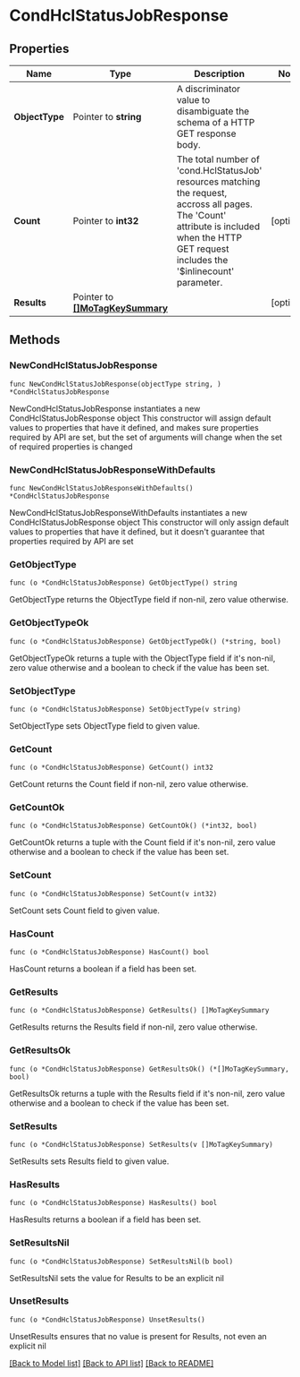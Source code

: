 # CondHclStatusJobResponse

## Properties

Name | Type | Description | Notes
------------ | ------------- | ------------- | -------------
**ObjectType** | Pointer to **string** | A discriminator value to disambiguate the schema of a HTTP GET response body. | 
**Count** | Pointer to **int32** | The total number of &#39;cond.HclStatusJob&#39; resources matching the request, accross all pages. The &#39;Count&#39; attribute is included when the HTTP GET request includes the &#39;$inlinecount&#39; parameter. | [optional] 
**Results** | Pointer to [**[]MoTagKeySummary**](mo.TagKeySummary.md) |  | [optional] 

## Methods

### NewCondHclStatusJobResponse

`func NewCondHclStatusJobResponse(objectType string, ) *CondHclStatusJobResponse`

NewCondHclStatusJobResponse instantiates a new CondHclStatusJobResponse object
This constructor will assign default values to properties that have it defined,
and makes sure properties required by API are set, but the set of arguments
will change when the set of required properties is changed

### NewCondHclStatusJobResponseWithDefaults

`func NewCondHclStatusJobResponseWithDefaults() *CondHclStatusJobResponse`

NewCondHclStatusJobResponseWithDefaults instantiates a new CondHclStatusJobResponse object
This constructor will only assign default values to properties that have it defined,
but it doesn't guarantee that properties required by API are set

### GetObjectType

`func (o *CondHclStatusJobResponse) GetObjectType() string`

GetObjectType returns the ObjectType field if non-nil, zero value otherwise.

### GetObjectTypeOk

`func (o *CondHclStatusJobResponse) GetObjectTypeOk() (*string, bool)`

GetObjectTypeOk returns a tuple with the ObjectType field if it's non-nil, zero value otherwise
and a boolean to check if the value has been set.

### SetObjectType

`func (o *CondHclStatusJobResponse) SetObjectType(v string)`

SetObjectType sets ObjectType field to given value.


### GetCount

`func (o *CondHclStatusJobResponse) GetCount() int32`

GetCount returns the Count field if non-nil, zero value otherwise.

### GetCountOk

`func (o *CondHclStatusJobResponse) GetCountOk() (*int32, bool)`

GetCountOk returns a tuple with the Count field if it's non-nil, zero value otherwise
and a boolean to check if the value has been set.

### SetCount

`func (o *CondHclStatusJobResponse) SetCount(v int32)`

SetCount sets Count field to given value.

### HasCount

`func (o *CondHclStatusJobResponse) HasCount() bool`

HasCount returns a boolean if a field has been set.

### GetResults

`func (o *CondHclStatusJobResponse) GetResults() []MoTagKeySummary`

GetResults returns the Results field if non-nil, zero value otherwise.

### GetResultsOk

`func (o *CondHclStatusJobResponse) GetResultsOk() (*[]MoTagKeySummary, bool)`

GetResultsOk returns a tuple with the Results field if it's non-nil, zero value otherwise
and a boolean to check if the value has been set.

### SetResults

`func (o *CondHclStatusJobResponse) SetResults(v []MoTagKeySummary)`

SetResults sets Results field to given value.

### HasResults

`func (o *CondHclStatusJobResponse) HasResults() bool`

HasResults returns a boolean if a field has been set.

### SetResultsNil

`func (o *CondHclStatusJobResponse) SetResultsNil(b bool)`

 SetResultsNil sets the value for Results to be an explicit nil

### UnsetResults
`func (o *CondHclStatusJobResponse) UnsetResults()`

UnsetResults ensures that no value is present for Results, not even an explicit nil

[[Back to Model list]](../README.md#documentation-for-models) [[Back to API list]](../README.md#documentation-for-api-endpoints) [[Back to README]](../README.md)


